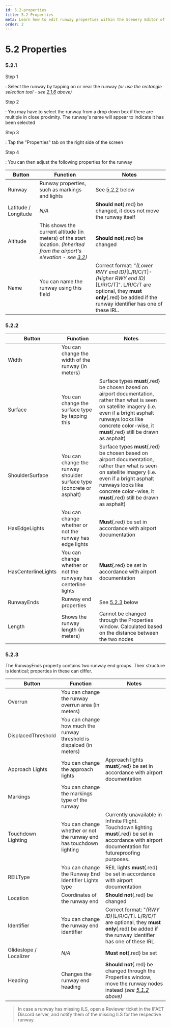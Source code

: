 ```yaml
---
id: 5.2-properties
title: 5.2 Properties
meta: Learn how to edit runway properties within the Scenery Editor of Infinite Flight.
order: 2
---
```




# 5.2 Properties



### 5.2.1

Step 1

: Select the runway by tapping on or near the runway *(or use the rectangle selection tool - see [2.1.6](/guide/scenery-editor-manual/2.-user-interface/2.1-editor-screen#2.1.6) above)*



Step 2

: You may have to select the runway from a drop down box if there are multiple in close proximity. The runway's name will appear to indicate it has been selected



Step 3

: Tap the "Properties" tab on the right side of the screen



Step 4

: You can then adjust the following properties for the runway

| Button | Function | Notes |
| ------ | -------- | ----- |
| Runway | Runway properties, such as markings and lights | See [5.2.2](/guide/scenery-editor-manual/5.runways/5.2-properties#5.2.2) below |
| Latitude / Longitude | *N/A* | **Should not**{.red} be changed, it does not move the runway itself | 
| Altitude | This shows the current altitude (in meters) of the start location. *(Inherited from the airport's elevation - see [3.2](/guide/scenery-editor-manual-3.getting-started/3.2-airport-propeties#3.2.2))* | **Should not**{.red} be changed |
| Name | You can name the runway using this field | Correct format: "*(Lower RWY end ID)*[L/R/C/T]-*(Higher RWY end ID)*[L/R/C/T]". L/R/C/T are optional, they **must only**{.red} be added if the runway identifier has one of these IRL. | 



### 5.2.2

| Button | Function | Notes |
| ------ | -------- | ----- |
| Width | You can change the width of the runway (in meters) | |
| Surface | You can change the surface type by tapping this | Surface types **must**{.red} be chosen based on airport documentation, rather than what is seen on satellite imagery (i.e. even if a bright asphalt runways looks like concrete color-wise, it **must**{.red} still be drawn as asphalt) |
| ShoulderSurface | You can change the runway shoulder surface type (concrete or asphalt) | Surface types **must**{.red} be chosen based on airport documentation, rather than what is seen on satellite imagery (i.e. even if a bright asphalt runways looks like concrete color-wise, it **must**{.red} still be drawn as asphalt) |
| HasEdgeLights | You can change whether or not the runway has edge lights | **Must**{.red} be set in accordance with airport documentation |
| HasCenterlineLights | You can change whether or not the runwyay has centerline lights | **Must**{.red} be set in accordance with airport documentation |
| RunwayEnds | Runway end properties | See [5.2.3](/guide/scenery-editor-manual/5.runways/5.2-properties#5.2.3) below |
| Length | Shows the runway length (in meters) | Cannot be changed through the Properties window. Calculated based on the distance between the two nodes |



### 5.2.3

The RunwayEnds property contains two runway end groups. Their structure is identical; properties in these can differ.

| Button | Function | Notes |
| ------ | -------- | ----- |
| Overrun | You can change the runway overrun area (in meters) | |
| DisplacedThreshold | You can change how much the runway threshold is dispalced (in meters) | |
| Approach Lights | You can change the approach lights | Approach lights **must**{.red} be set in accordance with airport documentation |
| Markings | You can change the markings type of the runway | |
| Touchdown Lighting | You can change whether or not the runway end has touchdown lighting | Currently unavailable in Infinite Flight. Touchdown lighting **must**{.red} be set in accordance with airport documentation for futureproofing purposes. |
| REILType | You can change the Runway End Identifier Lights type | REIL lights **must**{.red} be set in accordance with airport documentation |
| Location | Coordinates of the runway end | **Should not**{.red} be changed |
| Identifier | You can change the runway end identifier | Correct format: "*(RWY ID)*[L/R/C/T]. L/R/C/T are optional, they **must only**{.red} be added if the runway identifier has one of these IRL. |
| Glideslope / Localizer | *N/A* | **Must not**{.red} be set |
| Heading | Changes the runway end heading | **Should not**{.red} be changed through the Properties window, move the runway nodes instead *(see [5.1.2](/guide/scenery-editor-manual/5.runways/5.2-properties#5.1.2) above)* |



> In case a runway has missing ILS, open a Reviewer ticket in the IFAET Discord server, and notify them of the missing ILS for the respective runway. 